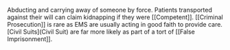 Abducting and carrying away of someone by force. Patients transported against their will can claim kidnapping if they were [[Competent]]. [[Criminal Prosecution]] is rare as EMS are usually acting in good faith to provide care. [Civil Suits](Civil Suit) are far more likely as part of a tort of [[False Imprisonment]].